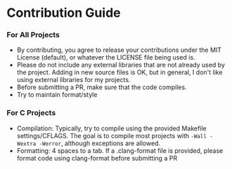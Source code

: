 # Contribution Guide

### For All Projects

* By contributing, you agree to release your contributions under the MIT License (default), or whatever the LICENSE file being used is.
* Please do not include any external libraries that are not already used by the project. Adding in new source files is OK, but in general, I don't like using external libraries for my projects. 
* Before submitting a PR, make sure that the code compiles. 
* Try to maintain format/style

### For C Projects

* Compilation: Typically, try to compile using the provided Makefile settings/CFLAGS. The goal is to compile most projects with `-Wall -Wextra -Werror`, although exceptions are allowed.
* Formatting: 4 spaces to a tab. If a .clang-format file is provided, please format code using clang-format before submitting a PR
